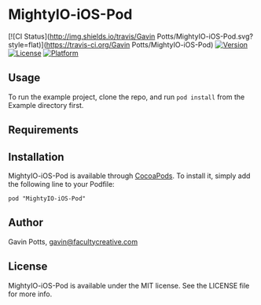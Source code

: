 # MightyIO-iOS-Pod

[![CI Status](http://img.shields.io/travis/Gavin Potts/MightyIO-iOS-Pod.svg?style=flat)](https://travis-ci.org/Gavin Potts/MightyIO-iOS-Pod)
[![Version](https://img.shields.io/cocoapods/v/MightyIO-iOS-Pod.svg?style=flat)](http://cocoadocs.org/docsets/MightyIO-iOS-Pod)
[![License](https://img.shields.io/cocoapods/l/MightyIO-iOS-Pod.svg?style=flat)](http://cocoadocs.org/docsets/MightyIO-iOS-Pod)
[![Platform](https://img.shields.io/cocoapods/p/MightyIO-iOS-Pod.svg?style=flat)](http://cocoadocs.org/docsets/MightyIO-iOS-Pod)

## Usage

To run the example project, clone the repo, and run `pod install` from the Example directory first.

## Requirements

## Installation

MightyIO-iOS-Pod is available through [CocoaPods](http://cocoapods.org). To install
it, simply add the following line to your Podfile:

    pod "MightyIO-iOS-Pod"

## Author

Gavin Potts, gavin@facultycreative.com

## License

MightyIO-iOS-Pod is available under the MIT license. See the LICENSE file for more info.

